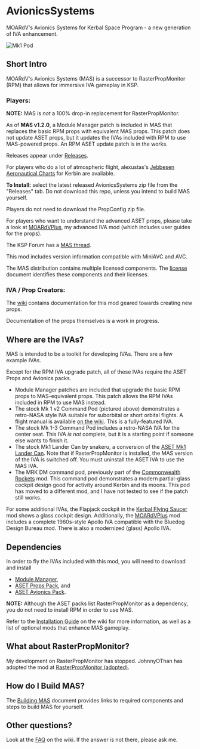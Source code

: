 # AvionicsSystems
MOARdV's Avionics Systems for Kerbal Space Program - a new generation of IVA enhancement.

![Mk1 Pod](https://imageshack.com/a/img924/694/3B7eyD.jpg)

## Short Intro

MOARdV's Avionics Systems (MAS) is a successor to RasterPropMonitor (RPM) that allows for immersive IVA gameplay in KSP.

### Players:

**NOTE:** MAS is *not* a 100% drop-in replacement for RasterPropMonitor.  

As of **MAS v1.2.0**, a Module Manager patch is included in MAS that replaces the basic RPM props with equivalent MAS props.  This patch does
not update ASET props, but it updates the IVAs included with RPM to use MAS-powered props.  An RPM ASET update patch is in the works.

Releases appear under [Releases](https://github.com/MOARdV/AvionicsSystems/releases).

For players who do a lot of atmospheric flight, alexustas's [Jebbesen Aeronautical Charts](https://github.com/MOARdV/AvionicsSystems/blob/master/Documents/ASET-%20Kerbin%20AEROCHARTS%20v17-11-25.pdf) for Kerbin are available.

**To Install:** select the latest released AvionicsSystems zip file from the "Releases" tab.  Do not download this repo, unless you intend to build MAS yourself.

Players do not need to download the PropConfig zip file.

For players who want to understand the advanced ASET props, please take a look at [MOARdVPlus](https://github.com/MOARdV/MOARdVPlus), my advanced IVA mod (which includes user guides for the props).

The KSP Forum has a [MAS thread](https://forum.kerbalspaceprogram.com/index.php?/topic/160856-wip-17x-moardvs-avionics-systems-mas-interactive-iva-v0980-27-may-2019/).

This mod includes version information compatible with MiniAVC and AVC.

The MAS distribution contains multiple licensed components.  The [license](https://github.com/MOARdV/AvionicsSystems/blob/master/LICENSE.md) document identifies these components and their licenses.

### IVA / Prop Creators:

The [wiki](https://github.com/MOARdV/AvionicsSystems/wiki) contains documentation for this mod geared towards creating new props.

Documentation of the props themselves is a work in progress.

## Where are the IVAs?

MAS is intended to be a toolkit for developing IVAs.  There are a few example IVAs.

Except for the RPM IVA upgrade patch, all of these IVAs require the ASET Props and Avionics packs.

* Module Manager patches are included that upgrade the basic RPM props to MAS-equivalent props.  This patch allows the RPM IVAs included in RPM to use MAS instead.
* The stock Mk 1 v2 Command Pod (pictured above) demonstrates a retro-NASA style IVA suitable for suborbital or short orbital flights.  A flight manual is available [on the wiki](https://github.com/MOARdV/AvionicsSystems/wiki/Operations-Manual-Mk1).  This is a fully-featured IVA.
* The stock Mk 1-3 Command Pod includes a retro-NASA IVA for the center seat. This IVA *is not* complete, but it is a starting point if someone else wants to finish it.
* The stock Mk1 Lander Can by snakeru, a conversion of the [ASET Mk1 Lander Can](https://forum.kerbalspaceprogram.com/index.php?/topic/156131-mk1-lander-can-iva-replacement-by-aset11/).  Note that if RasterPropMonitor is installed, the MAS version of the IVA is switched off.  You must uninstall the ASET IVA to use the MAS IVA.
* The MRK DM command pod, previously part of the [Commonwealth Rockets](https://forum.kerbalspaceprogram.com/index.php?/topic/164365-13-commonwealth-rockets-tea-powered-spaceflight-in-development/) mod.
This command pod demonstrates a modern partial-glass cockpit design good for activity around Kerbin and its moons.  This pod has moved to a different mod, and I have not tested to see if the patch still works.

For some additional IVAs, the Flapjack cockpit in the [Kerbal Flying Saucer](https://forum.kerbalspaceprogram.com/index.php?/topic/173857-14x-pre-release-live-kerbal-flying-saucers-build-flying-saucers-in-ksp/) mod shows a glass cockpit design.
Additionally, the [MOARdVPlus](https://github.com/MOARdV/MOARdVPlus) mod includes a complete 1960s-style Apollo IVA compatible with
the Bluedog Design Bureau mod.  There is also a modernized (glass) Apollo IVA.

## Dependencies

In order to fly the IVAs included with this mod, you will need to download and install

* [Module Manager](https://forum.kerbalspaceprogram.com/index.php?/topic/50533-130-module-manager-281-june-29th-2017-with-n-cats-physics/),
* [ASET Props Pack](https://forum.kerbalspaceprogram.com/index.php?/topic/116430-aset-props-pack-v15-for-the-modders-who-create-iva/), and
* [ASET Avionics Pack](https://forum.kerbalspaceprogram.com/index.php?/topic/116479-aset-avionics-pack-v-21-for-the-modders-who-create-iva/).

**NOTE:** Although the ASET packs list RasterPropMonitor as a dependency, you do not need to install RPM in order to use MAS.

Refer to the [Installation Guide](https://github.com/MOARdV/AvionicsSystems/wiki/Installation)
on the wiki for more information, as well as a list of optional mods that enhance MAS gameplay.

## What about RasterPropMonitor?

My development on RasterPropMonitor has stopped. JohnnyOThan has adopted the mod at [RasterPropMonitor (adopted)](https://forum.kerbalspaceprogram.com/index.php?/topic/190737-18x-110x-rasterpropmonitor-adopted/).

## How do I Build MAS?

The [Building MAS](https://github.com/MOARdV/AvionicsSystems/blob/master/BuildingMAS.md) document provides links to required components and steps to build MAS for yourself.

## Other questions?

Look at the [FAQ](https://github.com/MOARdV/AvionicsSystems/wiki/FAQ) on the wiki.  If the answer is not there, please ask me.
